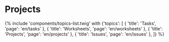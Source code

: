 # Projects

{% include 'components/topics-list.twig' with {'topics': [
  { 'title': 'Tasks', 'page': 'en/tasks' },
  { 'title': 'Worksheets', 'page': 'en/worksheets' },
  { 'title': 'Projects', 'page': 'en/projects' },
  { 'title': 'Issues', 'page': 'en/issues' },
]} %}